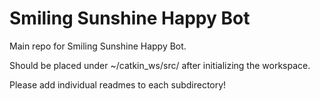 Smiling Sunshine Happy Bot
==========================

Main repo for Smiling Sunshine Happy Bot.

Should be placed under ~/catkin_ws/src/ after initializing the workspace.

Please add individual readmes to each subdirectory!
